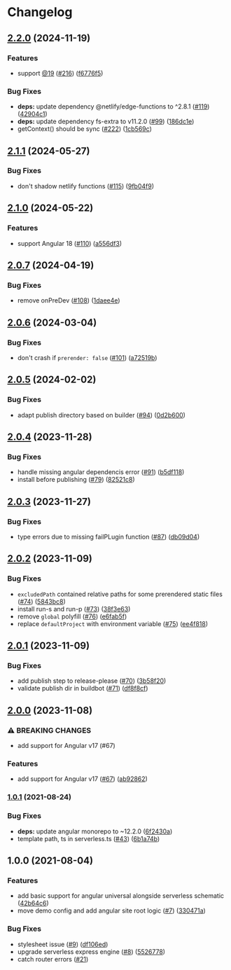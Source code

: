 # Changelog

## [2.2.0](https://github.com/netlify/angular-runtime/compare/v2.1.1...v2.2.0) (2024-11-19)


### Features

* support [@19](https://github.com/19) ([#216](https://github.com/netlify/angular-runtime/issues/216)) ([f6776f5](https://github.com/netlify/angular-runtime/commit/f6776f5e532e8f61cc7a7cabd149f292d6db092f))


### Bug Fixes

* **deps:** update dependency @netlify/edge-functions to ^2.8.1 ([#119](https://github.com/netlify/angular-runtime/issues/119)) ([42904c1](https://github.com/netlify/angular-runtime/commit/42904c139c706094205dc21a84b290c3204aad13))
* **deps:** update dependency fs-extra to v11.2.0 ([#99](https://github.com/netlify/angular-runtime/issues/99)) ([186dc1e](https://github.com/netlify/angular-runtime/commit/186dc1ea3d2f2e5b379fbec2f76f7cdd77219155))
* getContext() should be sync ([#222](https://github.com/netlify/angular-runtime/issues/222)) ([1cb569c](https://github.com/netlify/angular-runtime/commit/1cb569c638a3638dfba199fb7328bda7670a8766))

## [2.1.1](https://github.com/netlify/angular-runtime/compare/v2.1.0...v2.1.1) (2024-05-27)


### Bug Fixes

* don't shadow netlify functions ([#115](https://github.com/netlify/angular-runtime/issues/115)) ([9fb04f9](https://github.com/netlify/angular-runtime/commit/9fb04f95dae41e4ea8ca264f4a53334128758626))

## [2.1.0](https://github.com/netlify/angular-runtime/compare/v2.0.7...v2.1.0) (2024-05-22)


### Features

* support Angular 18 ([#110](https://github.com/netlify/angular-runtime/issues/110)) ([a556df3](https://github.com/netlify/angular-runtime/commit/a556df3f3b987e35a1cf0d9935d1ea4c106897fe))

## [2.0.7](https://github.com/netlify/angular-runtime/compare/v2.0.6...v2.0.7) (2024-04-19)


### Bug Fixes

* remove onPreDev ([#108](https://github.com/netlify/angular-runtime/issues/108)) ([1daee4e](https://github.com/netlify/angular-runtime/commit/1daee4e282bcec32b37f451e0d96f8589a7c2c77))

## [2.0.6](https://github.com/netlify/angular-runtime/compare/v2.0.5...v2.0.6) (2024-03-04)


### Bug Fixes

* don't crash if `prerender: false` ([#101](https://github.com/netlify/angular-runtime/issues/101)) ([a72519b](https://github.com/netlify/angular-runtime/commit/a72519b8e931198f014e82c75f50cf2840444485))

## [2.0.5](https://github.com/netlify/angular-runtime/compare/v2.0.4...v2.0.5) (2024-02-02)


### Bug Fixes

* adapt publish directory based on builder ([#94](https://github.com/netlify/angular-runtime/issues/94)) ([0d2b600](https://github.com/netlify/angular-runtime/commit/0d2b6004dc05c974d0515a10dd47acc3af86ea6b))

## [2.0.4](https://github.com/netlify/angular-runtime/compare/v2.0.3...v2.0.4) (2023-11-28)


### Bug Fixes

* handle missing angular dependencis error ([#91](https://github.com/netlify/angular-runtime/issues/91)) ([b5df118](https://github.com/netlify/angular-runtime/commit/b5df11821c91c75f6a4606df5656cca6fe607e7c))
* install before publishing ([#79](https://github.com/netlify/angular-runtime/issues/79)) ([82521c8](https://github.com/netlify/angular-runtime/commit/82521c837e4aa498caa986f2b991eb2d4965d122))

## [2.0.3](https://github.com/netlify/angular-runtime/compare/v2.0.2...v2.0.3) (2023-11-27)


### Bug Fixes

* type errors due to missing failPLugin function ([#87](https://github.com/netlify/angular-runtime/issues/87)) ([db09d04](https://github.com/netlify/angular-runtime/commit/db09d04fe39576a9cd33c782f299ee287e7b2910))

## [2.0.2](https://github.com/netlify/angular-runtime/compare/v2.0.1...v2.0.2) (2023-11-09)


### Bug Fixes

* `excludedPath` contained relative paths for some prerendered static files ([#74](https://github.com/netlify/angular-runtime/issues/74)) ([5843bc8](https://github.com/netlify/angular-runtime/commit/5843bc8b89f130200899d34b3184f4072c1f5fdb))
* install run-s and run-p ([#73](https://github.com/netlify/angular-runtime/issues/73)) ([38f3e63](https://github.com/netlify/angular-runtime/commit/38f3e63741332b57cd8926c139ba1ad0ec68dbeb))
* remove `global` polyfill ([#76](https://github.com/netlify/angular-runtime/issues/76)) ([e6fab5f](https://github.com/netlify/angular-runtime/commit/e6fab5f9d29f93c26ee3d781311aa5ffe6d69fe4))
* replace `defaultProject` with environment variable ([#75](https://github.com/netlify/angular-runtime/issues/75)) ([ee4f818](https://github.com/netlify/angular-runtime/commit/ee4f81819f1b3b92c863bbcad133c9755bf4c8d0))

## [2.0.1](https://github.com/netlify/angular-runtime/compare/v2.0.0...v2.0.1) (2023-11-09)


### Bug Fixes

* add publish step to release-please ([#70](https://github.com/netlify/angular-runtime/issues/70)) ([3b58f20](https://github.com/netlify/angular-runtime/commit/3b58f2099df950aac8fdc8a3fefa89765041a85b))
* validate publish dir in buildbot ([#71](https://github.com/netlify/angular-runtime/issues/71)) ([df8f8cf](https://github.com/netlify/angular-runtime/commit/df8f8cffd95acb36e905ce01d2701cff23dbdffc))

## [2.0.0](https://www.github.com/netlify/angular-runtime/compare/v1.0.1...v2.0.0) (2023-11-08)


### ⚠ BREAKING CHANGES

* add support for Angular v17 (#67)

### Features

* add support for Angular v17 ([#67](https://www.github.com/netlify/angular-runtime/issues/67)) ([ab92862](https://www.github.com/netlify/angular-runtime/commit/ab92862aedc2b3ac8639f8da4968158b65871597))

### [1.0.1](https://www.github.com/netlify/netlify-plugin-angular-universal/compare/v1.0.0...v1.0.1) (2021-08-24)


### Bug Fixes

* **deps:** update angular monorepo to ~12.2.0 ([6f2430a](https://www.github.com/netlify/netlify-plugin-angular-universal/commit/6f2430a060dd7b7abb823303a36cbb45a286752b))
* template path, ts in serverless.ts ([#43](https://www.github.com/netlify/netlify-plugin-angular-universal/issues/43)) ([6b1a74b](https://www.github.com/netlify/netlify-plugin-angular-universal/commit/6b1a74be64c1c9768bbe60c7e718f1d91a9e7b03))

## 1.0.0 (2021-08-04)


### Features

* add basic support for angular universal alongside serverless schematic ([42b64c6](https://www.github.com/netlify/netlify-plugin-angular-universal/commit/42b64c6f3b8f36b0fb44d81094499d1015017b02))
* move demo config and add angular site root logic ([#7](https://www.github.com/netlify/netlify-plugin-angular-universal/issues/7)) ([330471a](https://www.github.com/netlify/netlify-plugin-angular-universal/commit/330471ad1dbbdd61ad91d2edd9a196f697907fdf))


### Bug Fixes

* stylesheet issue ([#9](https://www.github.com/netlify/netlify-plugin-angular-universal/issues/9)) ([df106ed](https://www.github.com/netlify/netlify-plugin-angular-universal/commit/df106ed511c7a98c353dbf4acb24b276dcbb0eb1))
* upgrade serverless express engine ([#8](https://www.github.com/netlify/netlify-plugin-angular-universal/issues/8)) ([5526778](https://www.github.com/netlify/netlify-plugin-angular-universal/commit/552677866346b3026e9bcfab1488b16575d972f0))
* catch router errors ([#21](https://github.com/netlify/netlify-plugin-angular-universal/pull/21))
